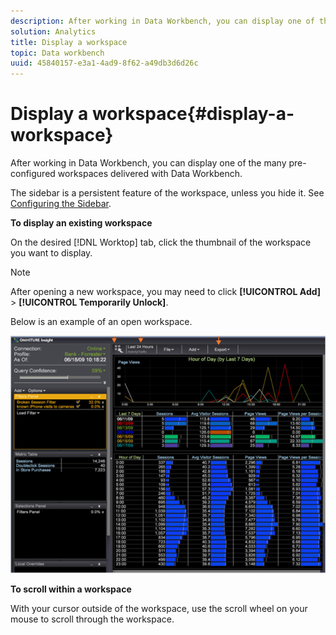 ```yaml
---
description: After working in Data Workbench, you can display one of the many pre-configured workspaces delivered with Data Workbench.
solution: Analytics
title: Display a workspace
topic: Data workbench
uuid: 45840157-e3a1-4ad9-8f62-a49db3d6d26c
---
```


# Display a workspace{#display-a-workspace}

After working in Data Workbench, you can display one of the many pre-configured workspaces delivered with Data Workbench.

 The sidebar is a persistent feature of the workspace, unless you hide it. See [Configuring the Sidebar](../../../home/c-get-started/c-config-sidebar.md#concept-41db771b302e43018e5a9daa40b397e6).

**To display an existing workspace**

On the desired [!DNL Worktop] tab, click the thumbnail of the workspace you want to display.

>[!NOTE]
>
>After opening a new workspace, you may need to click **[!UICONTROL Add]** > **[!UICONTROL Temporarily Unlock]**.

Below is an example of an open workspace.

![](assets/client-dis.png)

**To scroll within a workspace**

With your cursor outside of the workspace, use the scroll wheel on your mouse to scroll through the workspace. 
